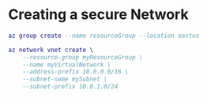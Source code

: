 # Creating a secure Network

```lua
az group create --name resourceGroup --location eastus
```


```lua
az network vnet create \
    --resource-group myResourceGroup \
    --name myVirtualNetwork \
    --address-prefix 10.0.0.0/16 \
    --subnet-name mySubnet \
    --subnet-prefix 10.0.1.0/24
